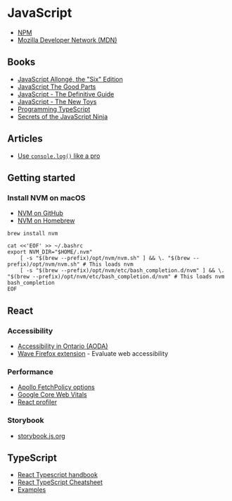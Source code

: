 # JavaScript

* [NPM](./npm.md)
* [Mozilla Developer Network (MDN)](https://developer.mozilla.org/en-US/)

## Books

* [JavaScript Allongé, the "Six" Edition](https://leanpub.com/javascriptallongesix/read)
* [JavaScript The Good Parts](https://www.oreilly.com/library/view/javascript-the-good/9780596517748/)
* [JavaScript - The Definitive Guide](https://www.oreilly.com/library/view/javascript-the-definitive/9781491952016/)
* [JavaScript - The New Toys](https://www.wiley.com/en-us/JavaScript:+The+New+Toys-p-9781119367963)
* [Programming TypeScript](https://www.oreilly.com/library/view/programming-typescript/9781492037644/)
* [Secrets of the JavaScript Ninja](https://www.manning.com/books/secrets-of-the-javascript-ninja-second-edition)

## Articles

* [Use `console.log()` like a pro](https://markodenic.com/use-console-log-like-a-pro/)

## Getting started

### Install NVM on macOS

* [NVM on GitHub](https://github.com/nvm-sh/nvm)
* [NVM on Homebrew](https://formulae.brew.sh/formula/nvm)

```
brew install nvm

cat <<'EOF' >> ~/.bashrc
export NVM_DIR="$HOME/.nvm"
    [ -s "$(brew --prefix)/opt/nvm/nvm.sh" ] && \. "$(brew --prefix)/opt/nvm/nvm.sh" # This loads nvm
    [ -s "$(brew --prefix)/opt/nvm/etc/bash_completion.d/nvm" ] && \. "$(brew --prefix)/opt/nvm/etc/bash_completion.d/nvm" # This loads nvm bash_completion
EOF
```

## React

### Accessibility

* [Accessibility in Ontario (AODA)](https://www.ontario.ca/page/accessibility-in-ontario)
* [Wave Firefox extension](https://addons.mozilla.org/en-CA/firefox/addon/wave-accessibility-tool/?utm_source=addons.mozilla.org&utm_medium=referral&utm_content=search) - Evaluate web accessibility

### Performance

* [Apollo FetchPolicy options](https://www.apollographql.com/docs/react/data/queries/#setting-a-fetch-policy)
* [Google Core Web Vitals](https://web.dev/vitals/)
* [React profiler](https://reactjs.org/docs/profiler.html)

### Storybook

* [storybook.js.org](https://storybook.js.org/)

## TypeScript

* [React Typescript handbook](https://www.typescriptlang.org/docs/handbook/react.html)
* [React TypeScript Cheatsheet](https://react-typescript-cheatsheet.netlify.app/docs/basic/setup)
* [Examples](https://dev.to/bendman/react-typescript-cheatsheet-1f2h)
